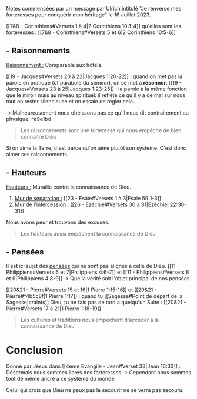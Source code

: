 Notes commencées par un message par Ulrich intitulé "Je renverse mes forteresses pour conquérir mon héritage" le 16 Juillet 2023.

[[7&8 - Corinthiens#Versets 1 à 4|2 Corinthiens 10:1-4]] qu'elles sont les forteresses : [[7&8 - Corinthiens#Versets 5 et 6|2 Corinthiens 10:5-6]]
## - Raisonnements
<u>Raisonnement :</u> Comparable aux hôtels.

[[19 - Jacques#Versets 20 à 22|Jacques 1:20-22]] : quand on met pas la parole en pratique (cf parabole du semeur), on se met à **résonner.**
[[19 - Jacques#Versets 23 à 25|Jacques 1:23-25]] : la parole à la même fonction que le miroir mais au niveau spirituel: il reflète ce qu'il y a de mal sur nous tout en rester silencieuse et on essaie de régler cela.

-> Malheureusement nous obéissons pas ce qu'il nous dit contrairement au physique. ^e9e1bd
> Les raisonnements sont une forteresse qui nous empêche de bien connaître Dieu

Si on aime la Terre, c'est parce qu'on aime plutôt son système. C'est donc aimer ses raisonnements.
## - Hauteurs
<u>Hauteurs :</u> Muraille contre la connaissance de Dieu.
1) <u>Mur de séparation :</u> [[23 - Esaïe#Versets 1 à 3|Esaïe 59:1-3]]
2) <u>Mur de l'intercession :</u> [[26 - Ezéchiel#Versets 30 à 31|Ezéchiel 22:30-31]]

Nous avons peur et trouvons des excuses.
> Les hauteurs aussi empêchent la connaissance de Dieu
## - Pensées
Il est ici sujet des <u>pensées</u> qui ne sont pas alignés a celle de Dieu.
[[11 - Philippiens#Versets 6 et 7|Philippiens 4:6-7]] et [[11 - Philippiens#Versets 8 et 9|Philippiens 4:8-9]]
-> Que la vérité soit l'objet principal de nos pensées

[[20&21 - Pierre#Versets 15 et 16|1 Pierre 1:15-16]] et [[20&21 - Pierre#^4b5c8f|1 Pierre 1:17]] : quand tu [[Sagesse#Point de départ de la Sagesse|craints]] Dieu, tu ne fais pas de tord a quelqu'un
Suite : [[20&21 - Pierre#Versets 17 à 21|1 Pierre 1:18-19]]
> Les cultures et traditions nous empêchent d'accéder à la connaissance de Dieu

# Conclusion
Donné par Jésus dans [[4eme Evangile - Jean#Verset 33|Jean 16:33]] : Désormais nous sommes libres des forteresses
-> Cependant nous sommes tout de même ancré a ce système du monde

Celui qui crois que Dieu ne peux pas le secourir ne se verra pas secouru.